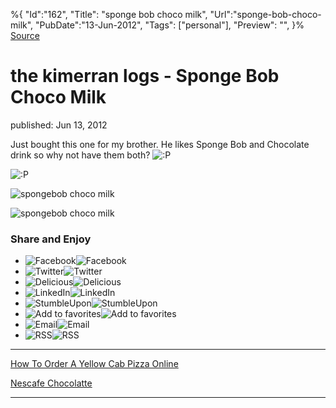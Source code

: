 ﻿%{
    "Id":"162",
    "Title": "sponge bob choco milk",
    "Url":"sponge-bob-choco-milk",
    "PubDate":"13-Jun-2012",
    "Tags": ["personal"],
    "Preview": "",
}%
[Source](http://markhughneri.com/blog/36/sponge-bob-choco-milk/ "Permalink to the kimerran logs - Sponge Bob Choco Milk")

# the kimerran logs - Sponge Bob Choco Milk

published: Jun 13, 2012

Just bought this one for my brother. He likes Sponge Bob and Chocolate drink so why not have them both? ![:P][1]

![:P][2]

![spongebob choco milk][1]

![spongebob choco milk][3]

### Share and Enjoy

* ![Facebook][1]![Facebook][4]
* ![Twitter][1]![Twitter][4]
* ![Delicious][1]![Delicious][4]
* ![LinkedIn][1]![LinkedIn][4]
* ![StumbleUpon][1]![StumbleUpon][4]
* ![Add to favorites][1]![Add to favorites][4]
* ![Email][1]![Email][4]
* ![RSS][1]![RSS][4]

* * *

[How To Order A Yellow Cab Pizza Online][5]

[Nescafe Chocolatte][6]

* * *

[1]: http://markhughneri.com/blog/assets/loading.gif
[2]: http://markhughneri.com/blog/wp-includes/images/smilies/icon_razz.gif
[3]: http://spicykendi.comx.ph/files/2012/06/spongebob-choco-milk.jpg
[4]: http://markhughneri.com/blog/wp-content/plugins/wp-socializer/public/social-icons/wp-socializer-sprite-mask-16px.gif
[5]: http://markhughneri.com/blog/18/order-yellow-cab-online/
[6]: http://markhughneri.com/blog/41/nescafe-chocolatte/

